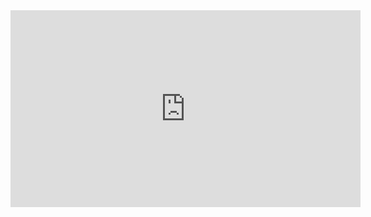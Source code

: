 <iframe width="560" height="315" src="https://www.youtube.com/embed/FU1saRxiFnM?si=jGzmCwTyl4fG5zFq" title="YouTube video player" frameborder="0" allow="accelerometer; autoplay; clipboard-write; encrypted-media; gyroscope; picture-in-picture; web-share" referrerpolicy="strict-origin-when-cross-origin" allowfullscreen></iframe>
